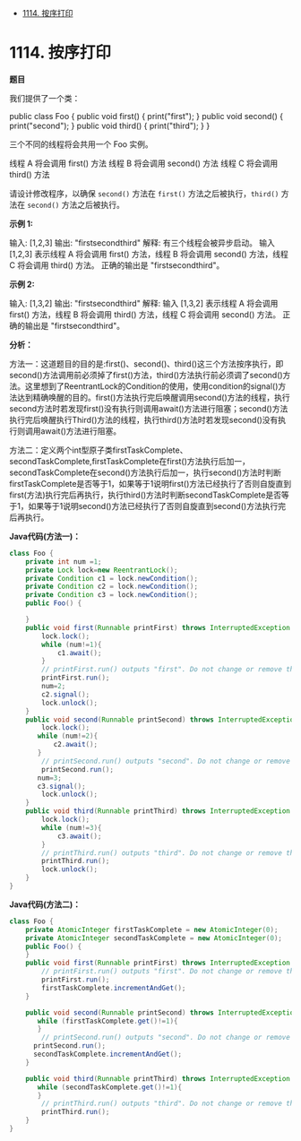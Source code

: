    * [1114. 按序打印](#1114-按序打印)

# 1114. 按序打印

<B>题目</B>   

我们提供了一个类：

public class Foo {
  public void first() { print("first"); }
  public void second() { print("second"); }
  public void third() { print("third"); }
}

三个不同的线程将会共用一个 Foo 实例。

线程 A 将会调用 first() 方法
线程 B 将会调用 second() 方法
线程 C 将会调用 third() 方法

请设计修改程序，以确保 `second()` 方法在 `first()` 方法之后被执行，`third()` 方法在 `second()` 方法之后被执行。

**示例 1:**

输入: [1,2,3]
输出: "firstsecondthird"
解释: 
有三个线程会被异步启动。
输入 [1,2,3] 表示线程 A 将会调用 first() 方法，线程 B 将会调用 second() 方法，线程 C 将会调用 third() 方法。
正确的输出是 "firstsecondthird"。

**示例 2:**

输入: [1,3,2]
输出: "firstsecondthird"
解释: 
输入 [1,3,2] 表示线程 A 将会调用 first() 方法，线程 B 将会调用 third() 方法，线程 C 将会调用 second() 方法。
正确的输出是 "firstsecondthird"。

<B>分析：</B> 

方法一：这道题目的目的是:first()、second()、third()这三个方法按序执行，即second()方法调用前必须掉了first()方法，third()方法执行前必须调了second()方法。这里想到了ReentrantLock的Condition的使用，使用condition的signal()方法达到精确唤醒的目的。first()方法执行完后唤醒调用second()方法的线程，执行second方法时若发现first()没有执行则调用await()方法进行阻塞；second()方法执行完后唤醒执行Third()方法的线程，执行third()方法时若发现second()没有执行则调用await()方法进行阻塞。

方法二：定义两个int型原子类firstTaskComplete、secondTaskComplete,firstTaskComplete在first()方法执行后加一，secondTaskComplete在second()方法执行后加一，执行second()方法时判断firstTaskComplete是否等于1，如果等于1说明first()方法已经执行了否则自旋直到first(方法)执行完后再执行，执行third()方法时判断secondTaskComplete是否等于1，如果等于1说明second()方法已经执行了否则自旋直到second()方法执行完后再执行。

**Java代码(方法一)：**

```java
class Foo {
    private int num =1;
    private Lock lock=new ReentrantLock();
    private Condition c1 = lock.newCondition();
    private Condition c2 = lock.newCondition();
    private Condition c3 = lock.newCondition();
    public Foo() {

    }
    public void first(Runnable printFirst) throws InterruptedException {
        lock.lock();
        while (num!=1){
            c1.await();
        }
        // printFirst.run() outputs "first". Do not change or remove this line.
        printFirst.run();
        num=2;
        c2.signal();
        lock.unlock();
    }
    public void second(Runnable printSecond) throws InterruptedException {
        lock.lock();
       while (num!=2){
           c2.await();
       }
        // printSecond.run() outputs "second". Do not change or remove this line.
        printSecond.run();
       num=3;
       c3.signal();
        lock.unlock();
    }
    public void third(Runnable printThird) throws InterruptedException {
        lock.lock();
        while (num!=3){
            c3.await();
        }
        // printThird.run() outputs "third". Do not change or remove this line.
        printThird.run();
        lock.unlock();
    }
}
```

**Java代码(方法二)：**

```java
class Foo {
    private AtomicInteger firstTaskComplete = new AtomicInteger(0); 
    private AtomicInteger secondTaskComplete = new AtomicInteger(0); 
    public Foo() {
    }
    public void first(Runnable printFirst) throws InterruptedException {
        // printFirst.run() outputs "first". Do not change or remove this line.
        printFirst.run();
        firstTaskComplete.incrementAndGet();
    }

    public void second(Runnable printSecond) throws InterruptedException {
       while (firstTaskComplete.get()!=1){
       }
        // printSecond.run() outputs "second". Do not change or remove this line.
      printSecond.run();
      secondTaskComplete.incrementAndGet();
    }

    public void third(Runnable printThird) throws InterruptedException {
       while (secondTaskComplete.get()!=1){
       }
        // printThird.run() outputs "third". Do not change or remove this line.
        printThird.run();
    }
}
```

